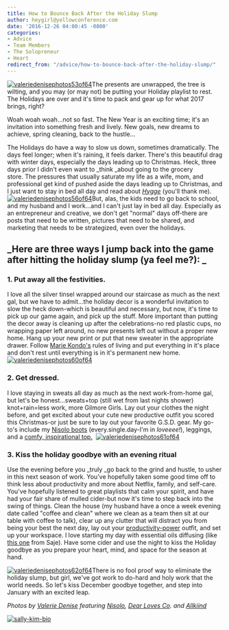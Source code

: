 ```yaml
---
title: How to Bounce Back After the Holiday Slump
author: heygirl@yellowconference.com
date: '2016-12-26 04:00:45 -0800'
categories:
- Advice
- Team Members
- The Solopreneur
- Heart
redirect_from: "/advice/how-to-bounce-back-after-the-holiday-slump/"
---
```


[![valeriedenisephotos53of64](http://yellowconference.com/wp-content/uploads/2016/12/ValerieDenisePhotos53of64.jpg)](http://yellowconference.com/wp-content/uploads/2016/12/ValerieDenisePhotos53of64.jpg)The presents are unwrapped, the tree is wilting, and you may (or may not) be putting your Holiday playlist to rest. The Holidays are over and it's time to pack and gear up for what 2017 brings, right?

Woah woah woah...not so fast. The New Year is an exciting time; it's an invitation into something fresh and lively. New goals, new dreams to achieve, spring cleaning, back to the hustle...

The Holidays do have a way to slow us down, sometimes dramatically. The days feel longer; when it's raining, it feels darker. There's this beautiful drag with winter days, especially the days leading up to Christmas. Heck, three days prior I didn't even want to _think _about going to the grocery store. The pressures that usually saturate my life as a wife, mom, and professional get kind of pushed aside the days leading up to Christmas, and I just want to stay in bed all day and read about _[Hygge](http://www.mothermag.com/hygge/)_ (you'll thank me).[![valeriedenisephotos56of64](http://yellowconference.com/wp-content/uploads/2016/12/ValerieDenisePhotos56of64.jpg)](http://yellowconference.com/wp-content/uploads/2016/12/ValerieDenisePhotos56of64.jpg)But, alas, the kids need to go back to school, and my husband and I work...and I can't just lay in bed all day. Especially as an entrepreneur and creative, we don't get "normal" days off-there are posts that need to be written, pictures that need to be shared, and marketing that needs to be strategized, even over the holidays.

## _Here are three ways I jump back into the game after hitting the holiday slump (ya feel me?): _

### 1\. Put away all the festivities.

I love all the silver tinsel wrapped around our staircase as much as the next gal, but we have to admit...the holiday decor is a wonderful invitation to slow the heck down-which is beautiful and necessary, but now, it's time to pick up our game again, and pick up the stuff. More important than putting the decor away is cleaning up after the celebrations-no red plastic cups, no wrapping paper left around, no new presents left out without a proper new home. Hang up your new print or put that new sweater in the appropriate drawer. Follow [Marie Kondo's](http://tidyingup.com/) rules of living and put everything in it's place and don't rest until everything is in it's permanent new home. [![valeriedenisephotos60of64](http://yellowconference.com/wp-content/uploads/2016/12/ValerieDenisePhotos60of64.jpg)](http://yellowconference.com/wp-content/uploads/2016/12/ValerieDenisePhotos60of64.jpg)

### 2\. Get dressed.

I love staying in sweats all day as much as the next work-from-home gal, but let's be honest...sweats+top (still wet from last nights shower) knot+rain=less work, more Gilmore Girls. Lay out your clothes the night before, and get excited about your cute new productive outfit you scored this Christmas-or just be sure to lay out your favorite G.S.D. gear. My go-to's include my [Nisolo boots](https://nisolo.com/collections/womens-boots-chukkas/products/harper-chukka-boot-oak) (every.single.day-I'm in _loveeee!_), leggings, and a [comfy, inspirational top.](https://www.allkiind.com/collections/sale?page=2)  [![valeriedenisephotos61of64](http://yellowconference.com/wp-content/uploads/2016/12/ValerieDenisePhotos61of64.jpg)](http://yellowconference.com/wp-content/uploads/2016/12/ValerieDenisePhotos61of64.jpg)

### 3. Kiss the holiday goodbye with an evening ritual

Use the evening before you _truly _go back to the grind and hustle, to usher in this next season of work. You've hopefully taken some good time off to think less about productivity and more about Netflix, family, and self-care. You've hopefully listened to great playlists that calm your spirit, and have had your fair share of mulled cider-but now it's time to step back into the swing of things. Clean the house (my husband have a once a week evening date called "coffee and clean" where we clean as a team then sit at our table with coffee to talk), clear up any clutter that will distract you from being your best the next day, lay out your [productivity-power](http://yellowconference.com/2016/12/12/how-to-dress-in-a-way-that-boots-your-productivity/) outfit, and set up your workspace. I love starting my day with essential oils diffusing (like [this one](http://www.saje.com/ca/house-warming-4052.html?cgid=essential-oils-diffuser-blends#start=15&cgid=essential-oils-diffuser-blends) from Saje). Have some cider and use the night to kiss the Holiday goodbye as you prepare your heart, mind, and space for the season at hand.

[![valeriedenisephotos62of64](http://yellowconference.com/wp-content/uploads/2016/12/ValerieDenisePhotos62of64.jpg)](http://yellowconference.com/wp-content/uploads/2016/12/ValerieDenisePhotos62of64.jpg)There is no fool proof way to eliminate the holiday slump, but girl, we've got work to do-hard and holy work that the world needs. So let's kiss December goodbye together, and step into January with an excited leap.

_Photos by [Valerie Denise](http://www.valeriedenisephotos.com/) featuring [Nisolo](https://nisolo.com/), [Dear Loves Co](https://www.dearlovesco.com/). and [Allkiind](https://www.allkiind.com/collections/womens-new-arrivals)_

[![sally-kim-bio](http://yellowconference.com/wp-content/uploads/2016/11/Sally-Kim-Bio.jpg)](http://lettersfromamister.tumblr.com/)
